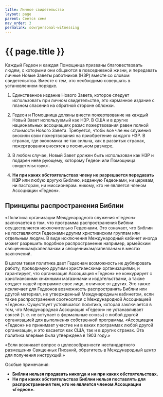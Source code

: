 ```yaml
---
title: Личное свидетельство
layout: page
parent: Сеется семя
nav_order: 3
permalink: sow/personal-witnessing
---
```


# {{ page.title }} 

Каждый Гедеон и каждая Помощница призваны благовествовать людям, с которыми
они общаются в повседневной жизни, и передавать личные Новые Заветы
работников (НЗР) вместе со словом свидетельства. Вместе с тем, это необходимо
совершать в установленном порядке.

1. Единственное издание Нового Завета, которое следует использовать при личном
свидетельстве, это карманное издание с планом спасения на обратной стороне
обложки.

2. Гедеон и Помощница должны внести пожертвование на каждый Новый Завет
используемый как НЗР. В США и в других национальных ассоциациях размс
пожертвования равен полной стоимости Нового Завета. Требуется, чтобы все чле
ны служения вносили свои пожертвования на приобретение каждого НЗР. В странах,
где экономика не так сильна, как в развитых странах, пожертвования вносятся
в посильном размере.

3. В любом случае, Новый Завет должен быть использован как НЗР и подарен неве
рующему, которому Гедеон или Помощница свидетельствуют.

4. **Ни при каких обстоятельствах члену не разрешается передавать НЗР** или любую
другую Библию, изданную Гедеонами, ни церквам, ни пасторам, ни миссионерам.
никому, кто не является членом Ассоциации «Гедеон».

## Принципы распространения Библии

«Политика организации Международного служения «Гедеон» заключается в том, что
программа распространения Библии осуществляется исключительно Гедеонами. Это
означает, что Библии не поставляются Гедеонами другим христианским группам или
отдельным людям. В виде исключения Международный кабинет иногда может разрешить
подобное распространение например, армейским священникам/капелланам и
священникам/капелланам в местах заключений.

В целом такая политика дает Гедеонам возможность не дублировать работу,
проводимую другими христианскими организациями, и гарантирует, что организация
Ассоциация «Гедеон» не конкурирует с христианскими книжными магазинами и
издательствами, а также создает нашей программе свое лицо, отличное от других. Это также
исключает для Гедеонов возможность распространять Библии или другой материал, не
утвержденный Международным кабинетом, если такие распространения соотносятся с
Международной Ассоциацией «Гедеон». Существует устоявшаяся политика, которая
заключается в том, что Международная Ассоциация «Гедеон» не устанавливает
связей (т. е. не вступает в формальные союзы) с любой другой организацией для
выполнения собственной программы. «Ассоциация «Гедеон» не принимает участие ни
в каких программах любой другой организации, и это касается как США, так и в
других странах. Эта политика впервые была утверждена в 1903 году.»

«Если возникает вопрос о целесообразности нестандартного размещения Священных
Писаний, обратитесь в Международный центр для получения инструкций.»

Особые примечания:

+ **Библии нельзя продавать никогда и ни при каких обстоятельствах.**
+ **Ни при каких обстоятельствах Библии нельзя поставлять для распространения тем,
   кто не является членом Ассоциации «Гедеон».**
